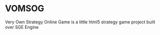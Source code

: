 # VOMSOG
Very Own Strategy Online Game is a little html5 strategy game project built over SGE Engine
